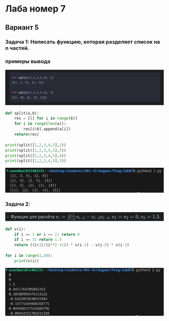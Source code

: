 # Лаба номер 7
## Вариант 5
### Задача 1: Написать функцию, которая разделяет список на n частей.
### примеры вывода

![-](screen/1.png)

```python
def split(a,b):
    res = [[] for i in range(b)]
    for i in range(len(a)):
        res[i%b].append(a[i])
    return(res)

print(split([1,2,3,4,5],2))
print(split([1,2,3,4,5],3))
print(split([1,2,3,4,5],4))
print(split([1,2,3,4,5],5))
```

![-](screen/2.png)

### Задача 2:

![-](screen/3.png)

```python
def v(i):
    if i == 1 or i == 2: return 0
    if i == 3: return 1.5
    return ((i+1)/(i**2 +1)) * v(i-1) - v(i-2) * v(i-3)

for i in range(1,10):
    print(v(i))
```

![-](screen/4.png)